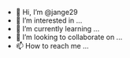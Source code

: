 - 👋 Hi, I’m @jange29
- 👀 I’m interested in ...
- 🌱 I’m currently learning ...
- 💞️ I’m looking to collaborate on ...
- 📫 How to reach me ...

<!---
jange29/jange29 is a ✨ special ✨ repository because its `README.md` (this file) appears on your GitHub profile.
You can click the Preview link to take a look at your changes.
--->
<img src="//en.acmedelavie.com/web/product/extra/big/202104/6f988076c783d1a8d33c18fe8f624dd7.jpg" alt="" class="BigImage ">
<img src="//en.acmedelavie.com/web/product/extra/big/202104/6f988076c783d1a8d33c18fe8f624dd7.jpg" alt="" class="BigImage ">
